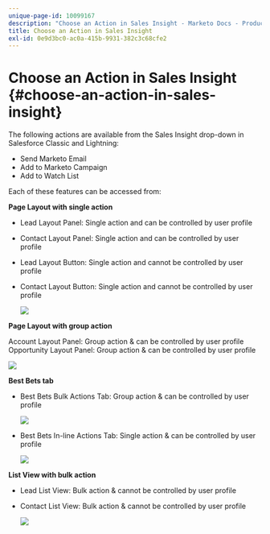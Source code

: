 ```yaml
---
unique-page-id: 10099167
description: "Choose an Action in Sales Insight - Marketo Docs - Product Documentation"
title: Choose an Action in Sales Insight
exl-id: 0e9d3bc0-ac0a-415b-9931-382c3c68cfe2
---
```

# Choose an Action in Sales Insight {#choose-an-action-in-sales-insight}

The following actions are available from the Sales Insight drop-down in Salesforce Classic and Lightning:

* Send Marketo Email
* Add to Marketo Campaign
* Add to Watch List

Each of these features can be accessed from:

**Page Layout with single action**

* Lead Layout Panel: Single action and can be controlled by user profile
* Contact Layout Panel: Single action and can be controlled by user profile
* Lead Layout Button: Single action and cannot be controlled by user profile
* Contact Layout Button: Single action and cannot be controlled by user profile

   ![](assets/-.png)

**Page Layout with group action**

Account Layout Panel: Group action & can be controlled by user profile
Opportunity Layout Panel: Group action & can be controlled by user profile

   ![](assets/-.png)

**Best Bets tab**

* Best Bets Bulk Actions Tab: Group action & can be controlled by user profile

   ![](assets/-.png)

* Best Bets In-line Actions Tab: Single action & can be controlled by user profile

   ![](assets/-.png)

**List View with bulk action**

* Lead List View: Bulk action & cannot be controlled by user profile
* Contact List View: Bulk action & cannot be controlled by user profile

   ![](assets/-.png)
